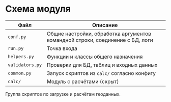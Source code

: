 # Схема модуля

Файл            | Описание
--------------- | --------
`conf.py`       | Общие настройки, обработка аргументов командной строки, соединение с БД, логи
`run.py`        | Точка входа
`helpers.py`    | Функции и классы общего назначения
`validators.py` | Проверки для БД, таблиц и входных данных
`common.py`     | Запуск скриптов из `calc/` согласно конфигу
`calc/`         | Модуль с расчётами (скрыт)

Группа скриптов по загрузке и расчётам геоданных.
